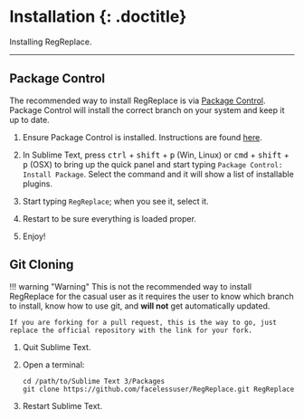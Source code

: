 # Installation {: .doctitle}
Installing RegReplace.

---

## Package Control
The recommended way to install RegReplace is via [Package Control](https://packagecontrol.io/).  Package Control will install the correct branch on your system and keep it up to date.

1. Ensure Package Control is installed.  Instructions are found [here](https://packagecontrol.io/installation).

2. In Sublime Text, press <kbd>ctrl</kbd> + <kbd>shift</kbd> + <kbd>p</kbd> (Win, Linux) or <kbd>cmd</kbd> + <kbd>shift</kbd> + <kbd>p</kbd> (OSX) to bring up the quick panel and start typing `Package Control: Install Package`.  Select the command and it will show a list of installable plugins.

3. Start typing `RegReplace`; when you see it, select it.

4. Restart to be sure everything is loaded proper.

5. Enjoy!

## Git Cloning

!!! warning "Warning"
    This is not the recommended way to install RegReplace for the casual user as it requires the user to know which branch to install, know how to use git, and **will not** get automatically updated.

    If you are forking for a pull request, this is the way to go, just replace the official repository with the link for your fork.

1. Quit Sublime Text.

2. Open a terminal:

    ```
    cd /path/to/Sublime Text 3/Packages
    git clone https://github.com/facelessuser/RegReplace.git RegReplace
    ```

3. Restart Sublime Text.
